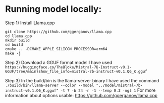 # Running model locally:

Step 1) Install Llama.cpp
```
git clone https://github.com/ggerganov/llama.cpp
cd llama.cpp
mkdir build
cd build
cmake .. -DCMAKE_APPLE_SILICON_PROCESSOR=arm64 
make -j
```

Step 2) Download a GGUF format model
I have used 
```https://huggingface.co/TheBloke/Mistral-7B-Instruct-v0.1-GGUF/tree/main?show_file_info=mistral-7b-instruct-v0.1.Q6_K.gguf```

Step 3) In the build/bin is the llama-server binary
I have used the command 
```./build/bin/llama-server --color --model "../model/mistral-7b-instruct-v0.1.Q6_K.gguf" -t 7 -b 24 -n -1 --temp 0.3 -ngl 1```
For more information about options usable: https://github.com/ggerganov/llama.cpp

